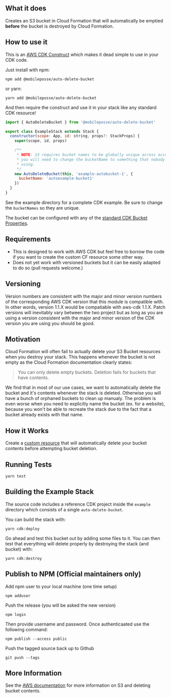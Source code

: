 ## What it does

Creates an S3 bucket in Cloud Formation that will automatically be emptied **before** the bucket is destroyed by Cloud Formation.

## How to use it

This is an [AWS CDK Construct](https://docs.aws.amazon.com/CDK/latest/userguide/constructs.html) which makes it dead simple to use in your CDK code.

Just install with npm:

```
npm add @mobileposse/auto-delete-bucket
```

or yarn:

```
yarn add @mobileposse/auto-delete-bucket
```

And then require the construct and use it in your stack like any standard CDK resource!

```js
import { AutoDeleteBucket } from '@mobileposse/auto-delete-bucket'

export class ExampleStack extends Stack {
  constructor(scope: App, id: string, props?: StackProps) {
    super(scope, id, props)

    /**
     * NOTE: S3 requires bucket names to be globally unique across accounts so
     * you will need to change the bucketName to something that nobody else is
     * using.
     */
    new AutoDeleteBucket(this, 'example-autobucket-1', {
      bucketName: 'autoexample-bucket1'
    })
  }
}
```

See the example directory for a complete CDK example. Be sure to change the `bucketNames` so they are unique.

The bucket can be configured with any of the [standard CDK Bucket Properties](https://awslabs.github.io/aws-cdk/refs/_aws-cdk_aws-s3.html#bucketprops-interface).

## Requirements

- This is designed to work with AWS CDK but feel free to borrow the code if you want to create the custom CF resource some other way.
- Does not yet work with versioned buckets but it can be easily adapted to do so (pull requests welcome.)

## Versioning

Version numbers are consistent with the major and minor version numbers of the corresponding AWS CDK version that this module is compatible with. In other words, version 1.1.X would be compatiable with aws-cdk 1.1.X. Patch versions will inevitably vary between the two project but as long as you are using a version consistent with the major and minor version of the CDK version you are using you should be good.

## Motivation

Cloud Formation will often fail to actually delete your S3 Bucket resources when you destroy your stack. This happens whenever the bucket is not empty as the Cloud Formation documentation clearly states:

> You can only delete empty buckets. Deletion fails for buckets that have contents.

We find that in most of our use cases, we want to automatically delete the bucket and it's contents whenever the stack is deleted. Otherwise you will have a bunch of orphaned buckets to clean up manualy. The problem is even worse when you need to explicitly name the bucket (ex. for a website), because you won't be able to recreate the stack due to the fact that a bucket already exists with that name.

## How it Works

Create a [custom resource](https://docs.aws.amazon.com/AWSCloudFormation/latest/UserGuide/template-custom-resources.html) that will automatically delete your bucket contents before attempting bucket deletion.

## Running Tests

```
yarn test
```

## Building the Example Stack

The source code includes a reference CDK project inside the `example` directory which consists of a single `auto-delete-bucket`.

You can build the stack with:

```
yarn cdk:deploy
```

Go ahead and test this bucket out by adding some files to it. You can then test that everything will delete properly by destroying the stack (and bucket) with:

```
yarn cdk:destroy
```

## Publish to NPM (Official maintainers only)

Add npm user to your local machine (one time setup)

```
npm adduser
```

Push the release (you will be asked the new version)

```
npm login
```

Then provide username and password. Once authenticaated use the following command:

```
npm publish --access public
```

Push the tagged source back up to Github

```
git push --tags
```

## More Information

See the [AWS documentation](https://docs.aws.amazon.com/AmazonS3/latest/dev/delete-or-empty-bucket.html) for more information on S3 and deleting bucket contents.
